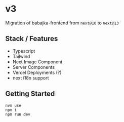 # v3

Migration of babajka-frontend from `next@10` to `next@13`

## Stack / Features

- Typescript
- Tailwind
- Next Image Component
- Server Components
- Vercel Deployments (?)
- next i18n support

## Getting Started

```
nvm use
npm i
npm run dev
```
